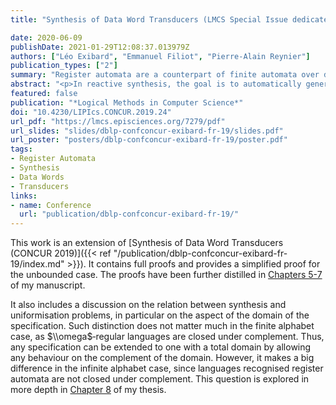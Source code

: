 ```yaml
---
title: "Synthesis of Data Word Transducers (LMCS Special Issue dedicated to CONCUR 2019)"

date: 2020-06-09
publishDate: 2021-01-29T12:08:37.013979Z
authors: ["Léo Exibard", "Emmanuel Filiot", "Pierre-Alain Reynier"]
publication_types: ["2"]
summary: "Register automata are a counterpart of finite automata over data words. Synthesis algorithms can (sometimes) be extended to them."
abstract: "<p>In reactive synthesis, the goal is to automatically generate an implementation from a specification of the reactive and non-terminating input/output behaviours of a system. Specifications are usually modelled as logical formulae or automata over infinite sequences of signals (<nobr>$\\omega$&#x2011;words</nobr>), while implementations are represented as transducers. In the classical setting, the set of signals is assumed to be finite. In this paper, we consider data <nobr>$\\omega$&#x2011;words</nobr> instead, i.e., words over an infinite alphabet. In this context, we study specifications and implementations respectively given as automata and transducers extended with a finite set of registers. We consider different instances, depending on whether the specification is nondeterministic, universal or deterministic, and depending on whether the number of registers of the implementation is given or not.</p><p>In the unbounded setting, we show undecidability for both universal and non-deterministic specifications, while decidability is recovered in the deterministic case. In the bounded setting, undecidability still holds for non-deterministic specifications, but can be recovered by disallowing tests over input data. The generic technique we use to show the latter result allows us to reprove some known result, namely decidability of bounded synthesis for universal specifications.</p>"
featured: false
publication: "*Logical Methods in Computer Science*"
doi: "10.4230/LIPIcs.CONCUR.2019.24"
url_pdf: "https://lmcs.episciences.org/7279/pdf"
url_slides: "slides/dblp-confconcur-exibard-fr-19/slides.pdf"
url_poster: "posters/dblp-confconcur-exibard-fr-19/poster.pdf"
tags:
- Register Automata
- Synthesis
- Data Words
- Transducers
links:
- name: Conference
  url: "publication/dblp-confconcur-exibard-fr-19/"
---
```

This work is an extension of [Synthesis of Data Word Transducers (CONCUR 2019)]({{< ref "/publication/dblp-confconcur-exibard-fr-19/index.md" >}}). It contains full proofs and provides a simplified proof for the unbounded case. The proofs have been further distilled in [Chapters 5-7](https://hal.archives-ouvertes.fr/tel-03409602/document#page=151) of my manuscript.

It also includes a discussion on the relation between synthesis and uniformisation problems, in particular on the aspect of the domain of the specification. Such distinction does not matter much in the finite alphabet case, as $\\omega$&#x2011;regular languages are closed under complement. Thus, any specification can be extended to one with a total domain by allowing any behaviour on the complement of the domain. However, it makes a big difference in the infinite alphabet case, since languages recognised register automata are not closed under complement. This question is explored in more depth in [Chapter 8](https://hal.archives-ouvertes.fr/tel-03409602/document#page=217) of my thesis.
